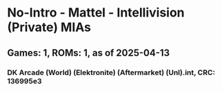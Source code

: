 # No-Intro - Mattel - Intellivision (Private) MIAs
## Games: 1, ROMs: 1, as of 2025-04-13

### DK Arcade (World) (Elektronite) (Aftermarket) (Unl).int, CRC: 136995e3
